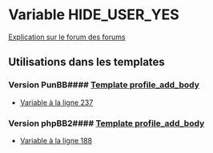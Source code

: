 # Variable HIDE_USER_YES
[Explication sur le forum des forums](http://forum.forumactif.com/t294113-listing-des-variables#HIDE_USER_YES)
## Utilisations dans les templates
### Version PunBB#### [Template profile_add_body](punbb/profile_add_body.md)
* [Variable à la ligne 237](../punbb/profile_add_body.tpl#L237)
### Version phpBB2#### [Template profile_add_body](subsilver/profile_add_body.md)
* [Variable à la ligne 188](../subsilver/profile_add_body.tpl#L188)